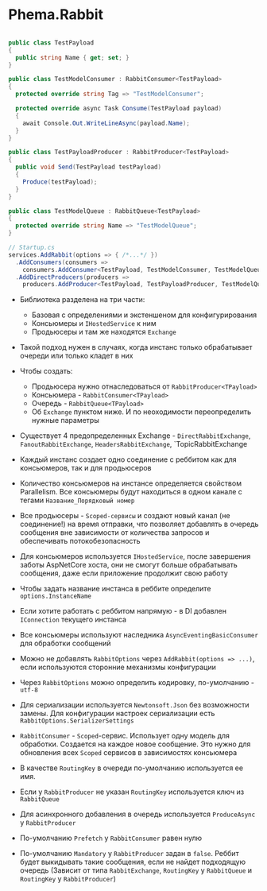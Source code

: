 # Phema.Rabbit

```csharp

public class TestPayload
{
  public string Name { get; set; }
}

public class TestModelConsumer : RabbitConsumer<TestPayload>
{
  protected override string Tag => "TestModelConsumer";

  protected override async Task Consume(TestPayload payload)
  {
    await Console.Out.WriteLineAsync(payload.Name);
  }
}

public class TestPayloadProducer : RabbitProducer<TestPayload>
{
  public void Send(TestPayload testPayload)
  {
    Produce(testPayload);
  }
}

public class TestModelQueue : RabbitQueue<TestPayload>
{
  protected override string Name => "TestModelQueue";
}

// Startup.cs
services.AddRabbit(options => { /*...*/ })
  .AddConsumers(consumers =>
    consumers.AddConsumer<TestPayload, TestModelConsumer, TestModelQueue>())
  .AddDirectProducers(producers =>
    producers.AddProducer<TestPayload, TestPayloadProducer, TestModelQueue>());
```

- Библиотека разделена на три части: 
  - Базовая с определениями и экстеншеном для конфигурирования
  - Консьюмеры и `IHostedService` к ним
  - Продьюсеры и там же находятся `Exchange`
- Такой подход нужен в случаях, когда инстанс только обрабатывает очереди или только кладет в них
  
- Чтобы создать:
  - Продьюсера нужно отнаследоваться от `RabbitProducer<TPayload>`
  - Консьюмера - `RabbitConsumer<TPayload>`
  - Очередь - `RabbitQueue<TPayload>`
  - Об `Exchange` пунктом ниже. И по неоходимости переопределить нужные параметры
  
- Существует 4 предопределенных Exchange - `DirectRabbitExchange`, `FanoutRabbitExchange`, `HeadersRabbitExchange`, `TopicRabbitExchange
- Каждый инстанс создает одно соединение с реббитом как для консьюмеров, так и для продьюсеров
- Количество консьюмеров на инстансе определяется свойством Parallelism. Все консьюмеры будут находиться в одном канале с тегами `Название_Порядковый номер`
- Все продьюсеры - `Scoped-сервисы` и создают новый канал (не соединение!) на время отправки, что позволяет добавлять в очередь сообщения вне зависимости от количества запросов и обеспечивать потокобезопасность
- Для консьюмеров используется `IHostedService`, после завершения заботы AspNetCore хоста, они не смогут больше обрабатывать сообщения, даже если приложение продолжит свою работу
- Чтобы задать название инстанса в реббите определите `options.InstanceName`
- Если хотите работать с реббитом напрямую - в DI добавлен `IConnection` текущего инстанса
- Все консьюмеры используют наследника `AsyncEventingBasicConsumer` для обработки сообщений
- Можно не добавлять `RabbitOptions` через `AddRabbit(options => ...)`, если используются сторонние механизмы конфигурации
- Через `RabbitOptions` можно определить кодировку, по-умолчанию - `utf-8`
- Для сериализации используется `Newtonsoft.Json` без возможности замены. Для конфигурации настроек сериализации есть `RabbitOptions.SerializerSettings`
- `RabbitConsumer` - `Scoped`-сервис. Использует одну модель для обработки. Создается на каждое новое сообщение. Это нужно для обновления всех `Scoped` сервисов в зависимостях консьюмера
- В качестве `RoutingKey` в очереди по-умолчанию используется ее имя.
- Если у `RabbitProducer` не указан `RoutingKey` используется ключ из `RabbitQueue`
- Для асинхронного добавления в очередь используется `ProduceAsync` у `RabbitProducer`
- По-умолчанию `Prefetch` у `RabbitConsumer` равен нулю
- По-умолчанию `Mandatory` у `RabbitProducer` задан в `false`. Реббит будет выкидывать такие сообщения, если не найдет подходящую очередь (Зависит от типа `RabbitExchange`, `RoutingKey` у `RabbitQueue` и `RoutingKey` у `RabbitProducer`)

